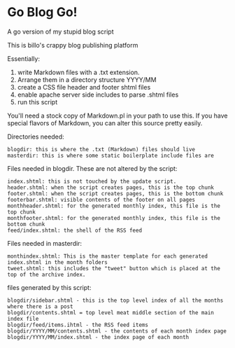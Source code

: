 # Go Blog Go!
A go version of my stupid blog script

This is billo's crappy blog publishing platform

Essentially:
 1. write Markdown files with a .txt extension. 
 2. Arrange them in a directory structure YYYY/MM
 3. create a CSS file header and footer shtml files
 4. enable apache server side includes to parse .shtml files
 5. run this script

You'll need a stock copy of Markdown.pl in your path to use this. 
If you have special flavors of Markdown, you can alter this source pretty easily.

Directories needed:

    blogdir: this is where the .txt (Markdown) files should live
    masterdir: this is where some static boilerplate include files are

Files needed in blogdir. These are not altered by the script:

    index.shtml: this is not touched by the update script.
    header.shtml: when the script creates pages, this is the top chunk
    footer.shtml: when the script creates pages, this is the bottom chunk
    footerbar.shtml: visible contents of the footer on all pages
    monthheader.shtml: for the generated monthly index, this file is the top chunk
    monthfooter.shtml: for the generated monthly index, this file is the bottom chunk
    feed/index.shtml: the shell of the RSS feed

Files needed in masterdir:

    monthindex.shtml: This is the master template for each generated index.shtml in the month folders
    tweet.shtml: this includes the "tweet" button which is placed at the top of the archive index.

files generated by this script:

    blogdir/sidebar.shtml - this is the top level index of all the months where there is a post
    blogdir/contents.shtml = top level meat middle section of the main index file
    blogdir/feed/items.ihtml - the RSS feed items
    blogdir/YYYY/MM/contents.shtml - the contents of each month index page
    blogdir/YYYY/MM/index.shtml - the index page of each month
